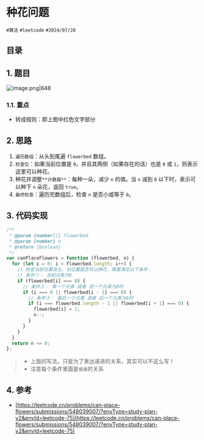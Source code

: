
# 种花问题


`#算法` `#leetcode`  `#2024/07/28` 


## 目录
<!-- toc -->
 ## 1. 题目 

![image.png|648](https://832-1310531898.cos.ap-beijing.myqcloud.com/3f1ea7b209fa83f23540a2c340ecfa50.png)

### 1.1. 重点

- 转成规则：即上图中红色文字部分

## 2. 思路

1. `遍历数组`：从头到尾遍 `flowerbed` 数组。
2. `检查位`：如果当前位置是 `0`，并且其两侧（如果存在的话）也是 `0` 或 `1`，则表示这里可以种花。
3. 种花并调整`**计数器**`：每种一朵，减少 `n` 的值。当 `n` 减到 `0` 以下时，表示可以种下 `n` 朵花，返回 `true`。
4. `最终检查`：遍历完数组后，检查 `n` 是否小或等于 `0`。

## 3. 代码实现

```javascript
/**
 * @param {number[]} flowerbed
 * @param {number} n
 * @return {boolean}
 */
var canPlaceFlowers = function (flowerbed, n) {
  for (let i = 0; i < flowerbed.length; i++) {
    // 检查当前位置及左、右位置是否可以种花，需要满足以下条件：
    // 条件①： 当前元素为0
    if (flowerbed[i] === 0) {
      // 条件②： 第一个元素 或者 前一个元素为0时
      if (i === 0 || flowerbed[i - 1] === 0) {
        // 条件③： 最后一个元素 或者 后一个元素为0时
        if (i === flowerbed.length - 1 || flowerbed[i + 1] === 0) {
          flowerbed[i] = 1;
          n--;
        }
      }
    }
  }
  return n <= 0;
};
```

> - 上面的写法，只是为了表达递进的关系，其实可以不这么写！
> - 注意每个条件里面是`或者`的关系

## 4. 参考

- [https://leetcode.cn/problems/can-place-flowers/submissions/548039007/?envType=study-plan-v2&envId=leetcode-75](https://leetcode.cn/problems/can-place-flowers/submissions/548039007/?envType=study-plan-v2&envId=leetcode-75)

